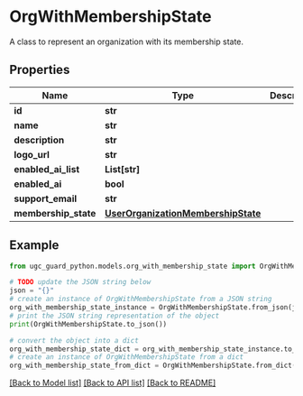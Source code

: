 # OrgWithMembershipState

A class to represent an organization with its membership state.

## Properties

Name | Type | Description | Notes
------------ | ------------- | ------------- | -------------
**id** | **str** |  | [optional] 
**name** | **str** |  | 
**description** | **str** |  | [optional] 
**logo_url** | **str** |  | [optional] 
**enabled_ai_list** | **List[str]** |  | [optional] 
**enabled_ai** | **bool** |  | [optional] 
**support_email** | **str** |  | [optional] 
**membership_state** | [**UserOrganizationMembershipState**](UserOrganizationMembershipState.md) |  | 

## Example

```python
from ugc_guard_python.models.org_with_membership_state import OrgWithMembershipState

# TODO update the JSON string below
json = "{}"
# create an instance of OrgWithMembershipState from a JSON string
org_with_membership_state_instance = OrgWithMembershipState.from_json(json)
# print the JSON string representation of the object
print(OrgWithMembershipState.to_json())

# convert the object into a dict
org_with_membership_state_dict = org_with_membership_state_instance.to_dict()
# create an instance of OrgWithMembershipState from a dict
org_with_membership_state_from_dict = OrgWithMembershipState.from_dict(org_with_membership_state_dict)
```
[[Back to Model list]](../README.md#documentation-for-models) [[Back to API list]](../README.md#documentation-for-api-endpoints) [[Back to README]](../README.md)


